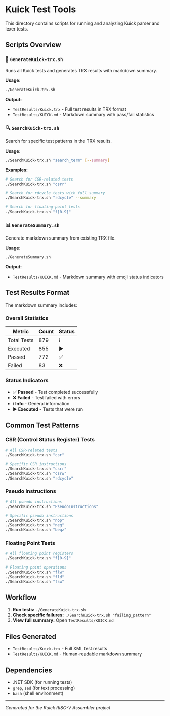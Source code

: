 # Kuick Test Tools

This directory contains scripts for running and analyzing Kuick parser and lexer tests.

## Scripts Overview

### 🔧 `GenerateKuick-trx.sh`
Runs all Kuick tests and generates TRX results with markdown summary.

**Usage:**
```bash
./GenerateKuick-trx.sh
```

**Output:**
- `TestResults/Kuick.trx` - Full test results in TRX format
- `TestResults/KUICK.md` - Markdown summary with pass/fail statistics

### 🔍 `SearchKuick-trx.sh`
Search for specific test patterns in the TRX results.

**Usage:**
```bash
./SearchKuick-trx.sh "search_term" [--summary]
```

**Examples:**
```bash
# Search for CSR-related tests
./SearchKuick-trx.sh "csrr"

# Search for rdcycle tests with full summary
./SearchKuick-trx.sh "rdcycle" --summary

# Search for floating-point tests
./SearchKuick-trx.sh "f[0-9]"
```

### 📊 `GenerateSummary.sh`
Generate markdown summary from existing TRX file.

**Usage:**
```bash
./GenerateSummary.sh
```

**Output:**
- `TestResults/KUICK.md` - Markdown summary with emoji status indicators

## Test Results Format

The markdown summary includes:

### Overall Statistics
| Metric | Count | Status |
|--------|-------|--------|
| Total Tests | 879 | ℹ️ |
| Executed | 855 | ▶️ |
| Passed | 772 | ✅ |
| Failed | 83 | ❌ |

### Status Indicators
- ✅ **Passed** - Test completed successfully
- ❌ **Failed** - Test failed with errors  
- ℹ️ **Info** - General information
- ▶️ **Executed** - Tests that were run

## Common Test Patterns

### CSR (Control Status Register) Tests
```bash
# All CSR-related tests
./SearchKuick-trx.sh "csr"

# Specific CSR instructions
./SearchKuick-trx.sh "csrr"
./SearchKuick-trx.sh "csrw"
./SearchKuick-trx.sh "rdcycle"
```

### Pseudo Instructions
```bash
# All pseudo instructions
./SearchKuick-trx.sh "PseudoInstructions"

# Specific pseudo instructions
./SearchKuick-trx.sh "nop"
./SearchKuick-trx.sh "neg"
./SearchKuick-trx.sh "beqz"
```

### Floating Point Tests
```bash
# All floating point registers
./SearchKuick-trx.sh "f[0-9]"

# Floating point operations
./SearchKuick-trx.sh "flw"
./SearchKuick-trx.sh "fld"
./SearchKuick-trx.sh "fsw"
```

## Workflow

1. **Run tests:** `./GenerateKuick-trx.sh`
2. **Check specific failures:** `./SearchKuick-trx.sh "failing_pattern"`
3. **View full summary:** Open `TestResults/KUICK.md`

## Files Generated

- `TestResults/Kuick.trx` - Full XML test results
- `TestResults/KUICK.md` - Human-readable markdown summary

## Dependencies

- .NET SDK (for running tests)
- `grep`, `sed` (for text processing)
- `bash` (shell environment)

---
*Generated for the Kuick RISC-V Assembler project* 